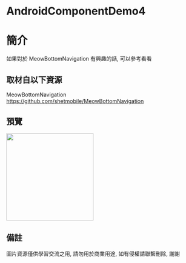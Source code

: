 # AndroidComponentDemo4

簡介
==================================
如果對於 MeowBottomNavigation 有興趣的話, 可以參考看看                                   

取材自以下資源
--------
MeowBottomNavigation                                                                 
https://github.com/shetmobile/MeowBottomNavigation       
                  
預覽
--------
<p align="left">
  <img src="https://i.imgur.com/MU3IgGh.png" width="230"/>
</p> 

備註
--------
圖片資源僅供學習交流之用, 請勿用於商業用途, 如有侵權請聯繫刪除, 謝謝
